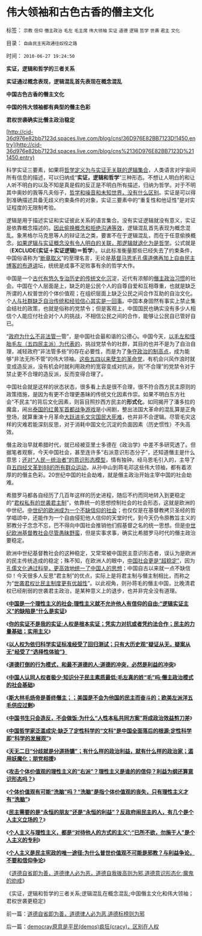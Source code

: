 # 伟大领袖和古色古香的僭主文化

标签： `宗教` `信仰` `僭主政治` `毛左` `毛主席` `伟大领袖` `实证` `道德` `逻辑` `哲学` `世袭` `君主` `文化` 

目录： `自由民主宪政通往奴役之路`

时间： `2010-06-27 19:24:50`

**实证，逻辑和哲学的三者关系**

**实证通过概念表现，逻辑混乱首先表现在概念混乱**

**中国古色古香的僭主文化**

**中国的伟大领袖都有典型的僭主色彩**

**君权世袭确实比僭主政治稳定**

[http://cid-36d976e82bb7123d.spaces.live.com/blog/cns!36D976E82BB7123D!1450.entry](http://cid-36d976e82bb7123d.spaces.live.com/blog/cns%2136D976E82BB7123D%211450.entry)

科学实证三要素，如果将[哲学定义为与实证无关联的逻辑集合](../../../2010/2/11/世界观方法论和意识行为的参考定义.md)，人类语言对宇宙间所有信息的描述，可以归纳成“**实证，逻辑和哲学**”三种形态。不想让人明白的和让人听不明白的以及不知是真是假的反正是不明白所有描述，归纳为哲学。对于不明其中奥妙的我等凡夫俗子，[哲学和噪音和未知世界，没有什么区别](../../../2010/2/12/哲学是“岂有此理”的学问.md)。实证是可以得到准确描述具备无歧义约束条件的对象，实证三要素中的“重复性和他证性”是对实证程度的无限制考验。

逻辑是用于描述实证和实证彼此关系的语言集合。没有实证逻辑就没有意义，实证是依靠概念描述的。[因此偷换概念和拒绝沟通等效](../../../2010/5/4/科学开始于精确概念定义.md)，逻辑混乱首先表现为概念混乱。象黑格尔马克思等人的辩证法之类，要害不在于逻辑混乱，而在于任意偷换概念。[如果逻辑与实证概念没有令人明白的关联，那逻辑就退化为是哲学](../../../2010/2/21/完备性体系的逻辑常识和道德，法律，伦理.md)。公式就是（**EXCLUDE(实证＋实证逻辑)＝哲学**）。以此标准衡量那些已经失去了约束条件，中国俗语称为“[断章取义](../../../2009/3/8/社区自治同时保护城市和农村居民的根本利益！.md)”的至理名言，无论是[基督马恩毛孔儒道佛再加上自由民主博客的布道讲](../../../2010/5/13/东西方传统文化垃圾取长补短发挥余热.md)坛，统统是成事不足败事有余的哲学大作。

中国是一个[古代有悠久专治历史的传统文化沉](../../../2010/5/10/马恩毛都是中国传统文化的选择.md)淀，近代有浓郁的[僭主政治习惯](../../../2010/6/15/进化论天人必然合一存在必然合理.md)的社会。中国在个人层面是上，缺乏的是公民个人的自尊自爱和互相尊重，也就是缺乏所谓的人权普世的个体价值观；在组织层面上缺乏公民之间合作互助的自治文化。个[人与社群缺乏自治传统和经验信心其实是一回事](../../../2009/6/14/认清西方社会所谓的人权价值观的真相.md)。中国本身固然有事实上禁止集会结社的政策，也就是俗称的党禁令；但是客观上，中国国民也确实没有多少人相信个人能应付社会对个人的挑战，不相信公民之间的合作，能够让公民自已管好自已。

“[政府为什么不非法管一](http://blog.sina.com.cn/s/blog_5563a64d0100gfpk.html)管”，是中国社会最和谐的公德心。中国今天，[以毛左和怪胎毛左（五四民主派）为代表的](../../../2010/6/1/民主不允许意识形态口号;不要再搞政治运动.md)，挑战党禁令的社群，其目的也并不是为了自治自理，减轻政府“非法管多些”的存在必要性，而是为了[争夺政治的制高点](../../../2009/5/17/民主价值观不能持有政治野心.md)，成为能够“非法无所不管”的伟大领袖。[这些五四以来孽生的革命党](../../../2010/5/14/唯恐天下不乱的革命家.md)，有机会兴风作浪时就变成造反派，没有机会时就利用政府的宽容变成对抗派，则“不合理”的党禁令对于禁止更不合理的造反派，反而变得合理了。

中国社会就是这样的状态状态，很多看上去是很不合理，很不符合西方民主原则的政策措施，是因为有更不合理更愚昧的传统文化因素作崇。如果不明白东方社会“不民主”的背后文化因素，则盲目照抄西方民主的**形式化**，如同揭开了潘多拉的魔盒，闹出[泰国的红黄军首都战争游戏](../../../2010/5/19/泰政府越是克制越容易击败红衫军的游击理想.md)是小闹剧，整出法国大革命的混乱算是正角登场，就算重演十月革命[大跃进毛文灾国民大死难](../../../2009/7/5/历史责任归咎于毛主席是不公正的.md)，也并非不合逻辑。尽管毛灾这样的灾难若能深刻反思，对于消耗中国文化沉淀的负面因素（历史惯性）不失高效。

僭主政治早就希腊时代，就已经被亚里士多德在《政治学》中差不多研究透了。但据笔者观察，今天中国社会，甚至连许多“右派意识形态分子”，还知道僭主是什么意思；[还对“人民－统治者”的意识形态模型](../../../2010/5/20/人民领袖人民爱，人民领袖爱人民.md)，情有独钟。经马恩毛引入的，主导了自[五四经文革到88的所有群众运动](../../../2010/5/14/传统文化国家主义抵抗现代文明节节败退史.md)，从孙中山到蒋毛邓这些伟大领袖，都有着浓厚的的僭主色彩。20世纪中国的社会劫难，就是僭主政治开始主宰中国的社会劫难。

希腊罗马都各自经历了几百年这样的历史进程，随后不约而同地转入到更稳定的“[君权私有的世袭君主制](../../../2009/9/14/历史蒙太奇的反垄断和社会主义公有制.md)”，依靠统一的思想控制社会的社会形态，这就是欧洲的中世纪。[中世纪的欧洲成为一个不缺信仰的社会](../../../2010/5/23/基督教罗马帝国在阿拉伯征服阴影下分裂.md)；也仅仅是在基督教拷贝圣经的哲学唱颂中，还能作为一个自由侵犯他人信仰的天堂时代，到今天仍令原教旨主义的邪教分子念念不忘，巴不得向中国社会推销他们假基督之名的统一思想。但是[中世纪欧洲基督教社会尽管愚昧野蛮](../../../2010/6/15/技术发明是人类社会的成本；马克思主义完胜基督教文化.md)，但是实事求事，确实比希腊罗马时代的僭主政治要稳定。

欧洲中世纪基督教社会的这种稳定，又常常被中国民主意识形态者，误认为是欧洲的民主传统造成的稳定；殊不知，在欧洲人的眼中，[中国社会更是“超稳定”](../../../2009/3/21/三纲五常儒家理教之国学精华的科学实用性.md)，因为[孔儒文化通过科举，更高效地统一了中国人的思想](../../../2009/12/13/科举不是教育，全民求官不是经济.md)；中国自古以来就一点不缺信仰！今天很多人反思“君主制”的优点，实际上是将君主制与僭主制相比，而称之为“[世袭君权比民主制度更有优越性](../../../2010/3/2/封建社会的权力世袭.md)”。以此视角，则孙蒋毛的僭主中国，比晚清君权已经削弱的世袭君主政治，是某种意义上的退步，也并非完全没有道理。

《[**中国是一个理性主义的社会;理性主义就不允许他人有信仰的自由;“逻辑实证主义”的缺陷是“什么是实证**](../../../2010/6/22/中国仍是一个理性主义的社会.md)》

《[**你的实证不是我的实证;人权是根本实证；凭实力对抗或者凭约法合作；民主的力量基础；实用主义**](../../../2010/6/22/你的实证不是我的实证;实证主义也是理性主义.md)》

《[**以人权为依归科学实证标准经受了回归测试；只有大历史观“疑证从无，疑案从无”经受了“选择性体验”》**](../../../2010/6/22/最大的敌人是自已；科学实证标准的的回归测试.md)

《[**道德打倒的行为模式，和最不道德的人;道德的冲突，必然是利益的冲突**](../../../2010/6/23/“讲道德者”最缺德.md)》

《[**中国人认同人权者极少;知识分子民主素质最低;毛左真的姓“毛”吗;僭主政治模式的社会基础**](../../../2010/6/23/毛左真的姓“毛”吗.md)》

《[**斯大林毛炀帝是善终僭主；；美国是不会为他国的民主而奋斗的；欧美左派洋五毛供应过剩**](../../../2010/6/23/美国是不会为他国的民主而奋斗的.md)》

《[**中国书生只会造反，不会做饭;为什么“人性本私共同方案”将成政治效益剪刀差**](../../../2010/6/24/中国传统书生只会造反不会做饭.md)》

《[**中国哲学家泛滥成灾;缺乏了定性科学的“文科”是中国全面落后的根源;定性科学即“科学的发展观”**](../../../2010/6/24/中国哲学家泛滥成灾的原因.md)》

《[**天无二日“分歧就是分道扬镳”；有什么样的政治利益，就有什么样的政治家；滥用妖魔化；朋党相援**](../../../2010/6/25/政治家是开发政治利益的专家.md)》

《[**攻击个体价值观的理性主义的“右派”？理性主义是谁的的信仰？利益为纲还算意识形态吗？**](../../../2010/6/25/唯利是图就不可能是意识形态.md)》

《[**个体价值观有可能“洗脑”吗？“洗脑”是指个体价值观的丧失，只有理性主义才有“洗脑”**](../../../2010/6/25/个体价值观有可能“洗脑”吗？只有理性主义才有“洗脑.md)》

《[**民主需要的是“永恒的朋友”还是“永恒的利益”？反政府闹民主的人，有几个是个人主义立场的？**](http://blog.sina.com.cn/s/blog_5563a64d0100jf9t.html)》

《[**个人主义与理性主义，都是“对待他人的方式的主义”;“已所不欲，勿施于人”是个人主义的专利**](../../../2010/6/26/“已所不欲，勿施于人”是个人主义的专利.md)》

《[**个人主义是民主宪政的唯一途径;为什么普世价值观不可能是邪教？与利益争论，不要和信仰争论**](../../../2010/6/26/个人主义是精诚合作的前提，民主宪政的唯一途径.md)》

《[道德自省即为善，道德律人必为恶，道德自我拨高则为邪,道德意识形态化;魔鬼的劝戒](../../../2010/6/27/道德自省即为善，道德律人必为恶,道德标榜则为邪.md)》

《实证，逻辑和哲学的三者关系;逻辑混乱在概念混乱;中国僭主文化和伟大领袖；君权世袭更稳定》



前一篇：[道德自省即为善，道德律人必为恶,道德标榜则为邪](../../../2010/6/27/道德自省即为善，道德律人必为恶,道德标榜则为邪.md)

后一篇：[democray原意是平民(demos)疯狂(cracy)，区别在人权](../../../2010/6/27/democray原意是平民(demos)疯狂(cracy)，区别在人权.md)